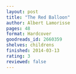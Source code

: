```yaml
---
layout: post
title: "The Red Balloon"
author: Albert Lamorisse
pages: 48
format: Hardcover
goodreads_id: 2660359
shelves: childrens
finished: 2014-03-13
rating: 3
reviewed: false
---
```

